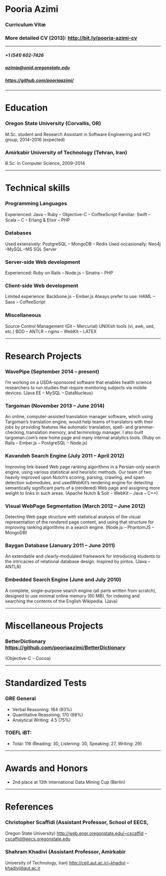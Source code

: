 # Pooria Azimi
### Curriculum Vitæ
### More detailed CV (2013): http://bit.ly/pooria-azimi-cv

--------------

##### +1 (541) 602-7426
##### azimip@onid.oregonstate.edu
##### https://github.com/pooriaazimi/

--------------

# Education
### Oregon State University (Corvallis, OR)
 M.Sc. student and Research Assistant in Software
 Engineering and HCI group, 2014–2016 (expected)

### Amirkabir University of Technology (Tehran, Iran)
B.Sc. in Computer Science, 2009–2014

--------------

# Technical skills

### Programming Languages
 Experienced: Java – Ruby – Objective-C – CoﬀeeScript
 Familiar: Swift – Scala – C – Erlang & Elixir – PHP

### Databases
 Used extensively: PostgreSQL – MongoDB – Redis
 Used occasionally: Neo4j –MySQL –MS SQL Server

### Server-side Web development
 Experienced: Ruby on Rails – Node.js – Sinatra – PHP

### Client-side Web development
 Limited experience: Backbone.js – Ember.js
 Always prefer to use: HAML – Sass – CoﬀeeScript

### Miscellaneous
 Source Control Management (Git – Mercurial)
 UNIXish tools (vi, awk, sed, etc.)
 BDD – ANTLR – nginx – WebKit – LATEX


--------------

# Research Projects
### WavePipe (September 2014 – present)
 I’m working on a USDA-sponsored software that enables
health science researchers to run studies that require
monitoring subjects via mobile devices.
 (Java EE – MySQL – DataNucleus)

### Targoman (November 2013 – June 2014)
An online, computer-assisted translation manager software,
 which using Targoman’s translation engine, would
 help teams of translators with their jobs by providing
 features like automatic translation, spell- and grammar-
 checking, translation memory, and terminology manager.
 I also built targoman.com’s new home page and many
 internal analytics tools.
 (Ruby on Rails – Ember.js – PostgreSQL – Node.js)

### Kavandeh Search Engine (July 2011 – April 2012)
Improving link-based Web page ranking algorithms in
 a Persian-only search engine, using various statistical
 and heuristic methods.
 Our team of two heavily improved upon Nutch’s scoring,
 parsing, crawling, and spam detection submodules, and
 usedWebKit’s rendering engine for detecting semantically
 significant parts of a (rendered) Web page and assigning
 more weight to links in such areas.
 (Apache Nutch & Solr – WebKit – Java – C++)

### Visual WebPage Segmentation (March 2012 – June 2012)
Detecting Web page structure with statistical analysis
 of the visual representation of the rendered page content,
 and using that structure for improving ranking algorithms
 in a search engine.
 (Node.js – PhantomJS – MongoDB)

### Baygan Database (January 2011 – June 2011)
An extendable and clearly-modulated framework for
 introducing students to the intricacies of relational 
database design. Inspired by pintos.
 (Java – ANTLR)

### Embedded Search Engine (June and July 2010)
A complete, single-purpose search engine (all parts written
 from scratch), designed to use minimal online memory
 (60 MB), for indexing and searching the contents of the
 English Wikipedia.
 (Java)

--------------


# Miscellaneous Projects
### BetterDictionary https://github.com/pooriaazimi/BetterDictionary
 (Objective-C – Cocoa)



--------------

# Standardized Tests
### GRE General
- Verbal Reasoning: 164 (93%)
- Quantitative Reasoning: 170 (98%)
- Analytical Writing: 4.5 (75%)

### TOEFL iBT:
- Total: 116 (Reading: 30, Listening: 30, Speaking: 27, Writing: 29)



--------------


# Awards and Honors
- 2nd place at 13th International Data Mining Cup (Berlin)

--------------

# References
### Christopher Scaffidi (Assistant Professor, School of EECS,
 Oregon State University)
 http://web.engr.oregonstate.edu/~cscaﬃd – cscaffid@eecs.oregonstate.edu

### Shahram Khadivi (Assistant Professor, Amirkabir
University of Technology, Iran)
 http://ceit.aut.ac.ir/~khadivi – khadivi@aut.ac.ir